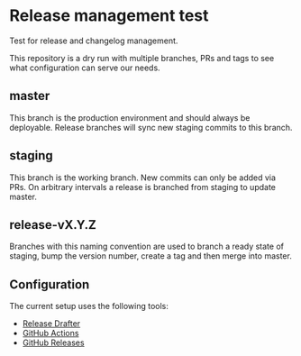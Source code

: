 # Release management test

Test for release and changelog management.

This repository is a dry run with multiple branches, PRs and tags to see what configuration can serve our needs.

## master

This branch is the production environment and should always be deployable. Release branches will sync new staging commits to this branch.

## staging

This branch is the working branch. New commits can only be added via PRs. On arbitrary intervals a release is branched from staging to update master.

## release-vX.Y.Z

Branches with this naming convention are used to branch a ready state of staging, bump the version number, create a tag and then merge into master.

## Configuration

The current setup uses the following tools:

- [Release Drafter](https://github.com/release-drafter/release-drafter)
- [GitHub Actions](https://help.github.com/en/actions)
- [GitHub Releases](https://help.github.com/en/github/administering-a-repository/managing-releases-in-a-repository)
